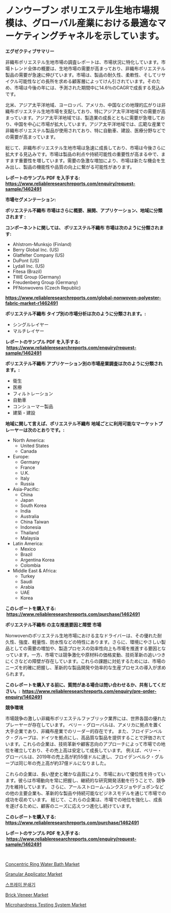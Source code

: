 <p><h1>ノンウーブン ポリエステル生地市場規模は、グローバル産業における最適なマーケティングチャネルを示しています。</h1></p><p><strong>エグゼクティブサマリー</strong></p>
<p><p>非織布ポリエステル生地市場の調査レポートは、市場状況に特化しています。市場トレンド全体の概要は、生地市場の需要が高まっており、非織布ポリエステル製品の需要が急速に伸びています。市場は、製品の耐久性、柔軟性、そしてリサイクル可能性などの長所を求める顧客層によってけん引されています。そのため、市場は今後の年には、予測された期間中に14.6％のCAGRで成長する見込みです。</p><p>北米、アジア太平洋地域、ヨーロッパ、アメリカ、中国などの地理的広がりは非織布ポリエステル生地市場を支配しており、特にアジア太平洋地域での需要が高まっています。アジア太平洋地域では、製造業の成長とともに需要が急増しており、中国を中心に市場が拡大しています。アジア太平洋地域では、広範な産業で非織布ポリエステル製品が使用されており、特に自動車、建設、医療分野などでの需要が高まっています。</p><p>総じて、非織布ポリエステル生地市場は急速に成長しており、市場は今後さらに拡大する見込みです。市場は製品の利点や持続可能性の重要性が高まる中で、ますます重要性を増しています。需要の急激な増加により、市場は新たな機会を生み出し、製品の機能性や品質の向上に繋がる可能性があります。</p></p>
<p><strong>レポートのサンプル PDF を入手する: <a href="https://www.reliableresearchreports.com/enquiry/request-sample/1462491">https://www.reliableresearchreports.com/enquiry/request-sample/1462491</a></strong></p>
<p><strong>市場セグメンテーション:</strong></p>
<p><strong> ポリエステル不織布 市場はさらに概要、展開、アプリケーション、地域に分類されます :</strong></p>
<p><strong>コンポーネントに関しては、 ポリエステル不織布 市場は次のように分類されます: &nbsp;</strong></p>
<p><ul><li>Ahlstrom-Munksjo (Finland)</li><li>Berry Global Inc. (US)</li><li>Glatfelter Company (US)</li><li>DuPont (US)</li><li>Lydall Inc. (US)</li><li>Fitesa (Brazil)</li><li>TWE Group (Germany)</li><li>Freudenberg Group (Germany)</li><li>PFNonwovens (Czech Republic)</li></ul></p>
<p><strong><a href="https://www.reliableresearchreports.com/global-nonwoven-polyester-fabric-market-r1462491">https://www.reliableresearchreports.com/global-nonwoven-polyester-fabric-market-r1462491</a></strong></p>
<p><strong> ポリエステル不織布 タイプ別の市場分析は次のように分類されます。:</strong></p>
<p><ul><li>シングルレイヤー</li><li>マルチレイヤー</li></ul></p>
<p><strong>レポートのサンプル PDF を入手する: &nbsp;<a href="https://www.reliableresearchreports.com/enquiry/request-sample/1462491">https://www.reliableresearchreports.com/enquiry/request-sample/1462491</a></strong></p>
<p><strong> ポリエステル不織布 アプリケーション別の市場産業調査は次のように分類されます。:</strong></p>
<p><ul><li>衛生</li><li>医療</li><li>フィルトレーション</li><li>自動車</li><li>コンシューマー製品</li><li>建築・建設</li></ul></p>
<p><strong>地域に関して言えば、ポリエステル不織布 地域ごとに利用可能なマーケットプレーヤーは次のとおりです。:</strong></p>
<p><ul>
    <li>
        North America:
        <ul>
            <li>United States</li>
            <li>Canada</li>
        </ul>
    </li>
    <li>
        Europe:
        <ul>
            <li>Germany</li>
            <li>France</li>
            <li>U.K.</li>
            <li>Italy</li>
            <li>Russia</li>
        </ul>
    </li>
    <li>
        Asia-Pacific:
        <ul>
            <li>China</li>
            <li>Japan</li>
            <li>South Korea</li>
            <li>India</li>
            <li>Australia</li>
            <li>China Taiwan</li>
            <li>Indonesia</li>
            <li>Thailand</li>
            <li>Malaysia</li>
        </ul>
    </li>
    <li>
        Latin America:
        <ul>
            <li>Mexico</li>
            <li>Brazil</li>
            <li>Argentina Korea</li>
            <li>Colombia</li>
        </ul>
    </li>
    <li>
        Middle East & Africa:
        <ul>
            <li>Turkey</li>
            <li>Saudi</li>
            <li>Arabia</li>
            <li>UAE</li>
            <li>Korea</li>
        </ul>
    </li>
    </ul></p>
<p><strong>このレポートを購入する: &nbsp;<a href="https://www.reliableresearchreports.com/purchase/1462491">https://www.reliableresearchreports.com/purchase/1462491</a></strong></p>
<p><strong>ポリエステル不織布 の主な推進要因と障壁 市場</strong></p>
<p><p>Nonwovenのポリエステル生地市場における主なドライバーは、その優れた耐久性、強度、軽量性、防水性などの特性にあります。さらに、環境にやさしい製品としての需要の増加や、製造プロセスの効率性向上も市場を推進する要因となっています。一方、市場では競争激化や原材料の価格変動、技術革新の追いつきにくさなどの障壁が存在しています。これらの課題に対処するためには、市場のニーズを的確に把握し、革新的な製品開発や効率的な生産プロセスの導入が求められます。</p></p>
<p><strong>このレポートを購入する前に、質問がある場合は問い合わせるか、共有してください。:&nbsp; <a href="https://www.reliableresearchreports.com/enquiry/pre-order-enquiry/1462491">https://www.reliableresearchreports.com/enquiry/pre-order-enquiry/1462491</a></strong></p>
<p><strong>競争環境</strong></p>
<p><p>市場競争の激しい非織布ポリエステルファブリック業界には、世界各国の優れたプレーヤーが存在しています。 ベリー・グローバルは、アメリカに拠点を置く大手企業であり、非織布産業でのリーダー的存在です。 また、フロイデンベルク・グループは、ドイツを拠点にし、高品質な製品を提供することで評価されています。これらの企業は、技術革新や顧客志向のアプローチによって市場での地位を確立しており、その売上高は安定して成長しています。 例えば、ベリー・グローバルは、2019年の売上高が約55億ドルに達し、フロイデンベルク・グループは同じ年の売上高が約37億ドルになりました。</p><p>これらの企業は、長い歴史と確かな品質により、市場において優位性を持っています。彼らは市場動向を常に把握し、継続的な研究開発活動を行うことで、競争力を維持しています。 さらに、アールストローム-ムンクスジョやデュポンなどの他の主要企業も、革新的な製品や持続可能なビジネスモデルを通じて市場での成功を収めています。 総じて、これらの企業は、市場での地位を強化し、成長を遂げるために、顧客のニーズに応えつつ進化し続けています。</p></p>
<p><strong>このレポートを購入する: &nbsp; <a href="https://www.reliableresearchreports.com/purchase/1462491">https://www.reliableresearchreports.com/purchase/1462491</a></strong></p>
<p><strong>レポートのサンプル PDF を入手する: &nbsp;<a href="https://www.reliableresearchreports.com/enquiry/request-sample/1462491">https://www.reliableresearchreports.com/enquiry/request-sample/1462491</a></strong><strong></strong></p>
<p>&nbsp;</p>
<p><p><a href="https://view.publitas.com/reportprime-1/concentric-ring-water-bath-market-analysis-its-cagr-market-segmentation-and-global-industry-overview/">Concentric Ring Water Bath Market</a></p><p><a href="https://cute-banjo-8ca.notion.site/Granular-Applicator-Market-Analysis-and-Sze-Forecasted-for-period-from-2024-to-2031-bf644f6251824360bf5b39b367a1ee4d">Granular Applicator Market</a></p><p><a href="https://medium.com/@dylanobrien626/%EC%8A%A4%ED%94%84%EB%A0%88%EC%9D%B4-%EA%B7%B8%EB%9E%98%EB%89%B4%EB%A0%88%EC%9D%B4%ED%84%B0-%EC%8B%9C%EC%9E%A5-%EC%9D%B8%EC%82%AC%EC%9D%B4%ED%8A%B8-%EC%8B%9C%EC%9E%A5-%EB%8F%99%ED%96%A5-%EC%84%B1%EC%9E%A5-2024%EB%85%84%EB%B6%80%ED%84%B0-2031%EB%85%84%EA%B9%8C%EC%A7%80-%EC%98%88%EC%B8%A1%EB%90%9C-%EA%B2%83-b3c7c170e63f">스프레이 분쇄기</a></p><p><a href="https://issuu.com/reportprime-2/docs/brick-veneer-market-size-2030.pptx">Brick Veneer Market</a></p><p><a href="https://github.com/gdfhhhj/Market-Research-Report-List-4/blob/main/microhardness-testing-system-market.md">Microhardness Testing System Market</a></p></p>